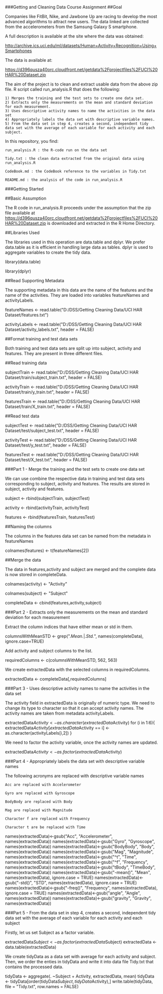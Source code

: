 ###Getting and Cleaning Data Course Assignment
##Goal

Companies like FitBit, Nike, and Jawbone Up are racing to develop the most advanced algorithms to attract new users. The data linked are collected from the accelerometers from the Samsung Galaxy S smartphone.

A full description is available at the site where the data was obtained:

http://archive.ics.uci.edu/ml/datasets/Human+Activity+Recognition+Using+Smartphones

The data is available at:

https://d396qusza40orc.cloudfront.net/getdata%2Fprojectfiles%2FUCI%20HAR%20Dataset.zip

The aim of the project is to clean and extract usable data from the above zip file. R script called run_analysis.R that does the following:

    1) Merges the training and the test sets to create one data set.
    2) Extracts only the measurements on the mean and standard deviation for each measurement.
    3) Uses descriptive activity names to name the activities in the data set
    4) Appropriately labels the data set with descriptive variable names.
    5) From the data set in step 4, creates a second, independent tidy data set with the average of each variable for each activity and each subject.

In this repository, you find:

    run_analysis.R : the R-code run on the data set

    Tidy.txt : the clean data extracted from the original data using run_analysis.R

    CodeBook.md : the CodeBook reference to the variables in Tidy.txt

    README.md : the analysis of the code in run_analysis.R

    

###Getting Started

##Basic Assumption

The R code in run_analysis.R proceeds under the assumption that the zip file available at https://d396qusza40orc.cloudfront.net/getdata%2Fprojectfiles%2FUCI%20HAR%20Dataset.zip is downloaded and extracted in the R Home Directory.

##Libraries Used

The libraries used in this operation are data.table and dplyr. We prefer data.table as it is efficient in handling large data as tables. dplyr is used to aggregate variables to create the tidy data.

library(data.table)

library(dplyr)

##Read Supporting Metadata

The supporting metadata in this data are the name of the features and the name of the activities. They are loaded into variables featureNames and activityLabels.

featureNames <- read.table("D:/DSS/Getting Cleaning Data/UCI HAR Dataset/features.txt")

activityLabels <- read.table("D:/DSS/Getting Cleaning Data/UCI HAR Dataset/activity_labels.txt", header = FALSE)

##Format training and test data sets

Both training and test data sets are split up into subject, activity and features. They are present in three different files.

##Read training data

subjectTrain <- read.table("D:/DSS/Getting Cleaning Data/UCI HAR Dataset/train/subject_train.txt", header = FALSE)

activityTrain <- read.table("D:/DSS/Getting Cleaning Data/UCI HAR Dataset/train/y_train.txt", header = FALSE)

featuresTrain <- read.table("D:/DSS/Getting Cleaning Data/UCI HAR Dataset/train/X_train.txt", header = FALSE)

##Read test data

subjectTest <- read.table("D:/DSS/Getting Cleaning Data/UCI HAR Dataset/test/subject_test.txt", header = FALSE)

activityTest <- read.table("D:/DSS/Getting Cleaning Data/UCI HAR Dataset/test/y_test.txt", header = FALSE)

featuresTest <- read.table("D:/DSS/Getting Cleaning Data/UCI HAR Dataset/test/X_test.txt", header = FALSE)

###Part 1 - Merge the training and the test sets to create one data set

We can use combine the respective data in training and test data sets corresponding to subject, activity and features. The results are stored in subject, activity and features.

subject <- rbind(subjectTrain, subjectTest)

activity <- rbind(activityTrain, activityTest)

features <- rbind(featuresTrain, featuresTest)

##Naming the columns

The columns in the features data set can be named from the metadata in featureNames

colnames(features) <- t(featureNames[2])

##Merge the data

The data in features,activity and subject are merged and the complete data is now stored in completeData.

colnames(activity) <- "Activity"

colnames(subject) <- "Subject"

completeData <- cbind(features,activity,subject)

###Part 2 - Extracts only the measurements on the mean and standard deviation for each measurement

Extract the column indices that have either mean or std in them.

columnsWithMeanSTD <- grep(".*Mean.*|.*Std.*", names(completeData), ignore.case=TRUE)

Add activity and subject columns to the list. 

requiredColumns <- c(columnsWithMeanSTD, 562, 563)

We create extractedData with the selected columns in requiredColumns.

extractedData <- completeData[,requiredColumns]

###Part 3 - Uses descriptive activity names to name the activities in the data set

The activity field in extractedData is originally of numeric type. We need to change its type to character so that it can accept activity names. The activity names are taken from metadata activityLabels.

extractedData$Activity <- as.character(extractedData$Activity)
for (i in 1:6){
extractedData$Activity[extractedData$Activity == i] <- as.character(activityLabels[i,2])
}

We need to factor the activity variable, once the activity names are updated.

extractedData$Activity <- as.factor(extractedData$Activity)

###Part 4 - Appropriately labels the data set with descriptive variable names

The following acronyms are replaced with descriptive variable names

    Acc are replaced with Accelerometer

    Gyro are replaced with Gyroscope

    BodyBody are replaced with Body

    Mag are replaced with Magnitude

    Character f are replaced with Frequency

    Character t are be replaced with Time

names(extractedData)<-gsub("Acc", "Accelerometer", names(extractedData))
names(extractedData)<-gsub("Gyro", "Gyroscope", names(extractedData))
names(extractedData)<-gsub("BodyBody", "Body", names(extractedData))
names(extractedData)<-gsub("Mag", "Magnitude", names(extractedData))
names(extractedData)<-gsub("^t", "Time", names(extractedData))
names(extractedData)<-gsub("^f", "Frequency", names(extractedData))
names(extractedData)<-gsub("tBody", "TimeBody", names(extractedData))
names(extractedData)<-gsub("-mean()", "Mean", names(extractedData), ignore.case = TRUE)
names(extractedData)<-gsub("-std()", "STD", names(extractedData), ignore.case = TRUE)
names(extractedData)<-gsub("-freq()", "Frequency", names(extractedData), ignore.case = TRUE)
names(extractedData)<-gsub("angle", "Angle", names(extractedData))
names(extractedData)<-gsub("gravity", "Gravity", names(extractedData))

###Part 5 - From the data set in step 4, creates a second, independent tidy data set with the average of each variable for each activity and each subject

Firstly, let us set Subject as a factor variable.

extractedData$Subject <- as.factor(extractedData$Subject)
extractedData <- data.table(extractedData)

We create tidyData as a data set with average for each activity and subject. Then, we order the enties in tidyData and write it into data file Tidy.txt that contains the processed data.

tidyData <- aggregate(. ~Subject + Activity, extractedData, mean)
tidyData <- tidyData[order(tidyData$Subject,tidyData$Activity),]
write.table(tidyData, file = "Tidy.txt", row.names = FALSE)
